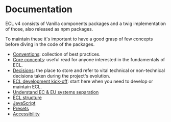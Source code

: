 # Documentation

ECL v4 consists of Vanilla components packages and a twig implementation of those, also released as npm packages.

To maintain these it's important to have a good grasp of few concepts before diving in the code of the packages.

- [Conventions](./conventions/README.md): collection of best practices.
- [Core concepts](./core-principles.md): useful read for anyone interested in the fundamentals of ECL.
- [Decisions](./decisions/README.md): the place to store and refer to vital technical or non-technical decisions taken during the project's evolution.
- [ECL development kick-off](./developers-start-here.md): start here when you need to develop or maintain ECL.
- [Understand EC & EU systems separation](./ec-eu-systems.md)
- [ECL structure](./ecl-structure.md)
- [JavaScript](./javascript.md)
- [Presets](./presets.md)
- [Accessibility](./accessibility.md)
